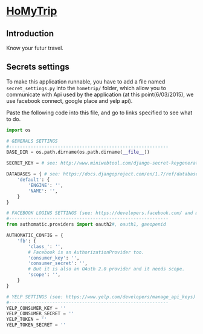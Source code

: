 # [HoMyTrip](https://www.youtube.com/watch?v=oYQNKWkWXDo&list=PLDA0F1A37DA65A754&index=60)

## Introduction

Know your futur travel.

## Secrets settings 

To make this application runnable, you have to add a file named `secret_settings.py` into the `hometrip/` folder, which allow you to communicate with Api used by the application (at this point(6/03/2015), we use facebook connect, google place and yelp api).

Paste the following code into this file, and go to links specified to see what to do.

```python
import os 

# GENERALS SETTINGS
#-----------------------------------------------------------
BASE_DIR = os.path.dirname(os.path.dirname(__file__))

SECRET_KEY = # see: http://www.miniwebtool.com/django-secret-keygenerator/

DATABASES = { # see: https://docs.djangoproject.com/en/1.7/ref/databases/
    'default': {
        'ENGINE': '',
        'NAME': '',
    }
}

# FACEBOOK LOGINS SETTINGS (see: https://developers.facebook.com/ and make a new app)
#-----------------------------------------------------------
from authomatic.providers import oauth2#, oauth1, gaeopenid

AUTHOMATIC_CONFIG = {
    'fb': {
        'class_': '',
        # Facebook is an AuthorizationProvider too.
        'consumer_key': '',
        'consumer_secret': '',
        # But it is also an OAuth 2.0 provider and it needs scope.
        'scope': '',
    }
}

# YELP SETTINGS (see: https://www.yelp.com/developers/manage_api_keys)
#-----------------------------------------------------------
YELP_CONSUMER_KEY = ''
YELP_CONSUMER_SECRET = ''
YELP_TOKEN = ''
YELP_TOKEN_SECRET = ''
```